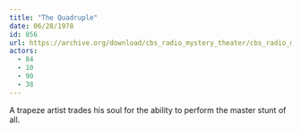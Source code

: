 ```yaml
---
title: "The Quadruple"
date: 06/28/1978
id: 856
url: https://archive.org/download/cbs_radio_mystery_theater/cbs_radio_mystery_theater-0851-0900.zip/cbs_radio_mystery_theater-0851-0900%2Fcbsrmt_0856_the_quadruple.mp3
actors:
  - 84
  - 10
  - 90
  - 38
---
```

A trapeze artist trades his soul for the ability to perform the master stunt of all.